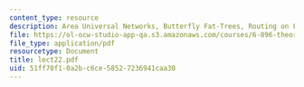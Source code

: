 ```yaml
---
content_type: resource
description: Area Universal Networks, Butterfly Fat-Trees, Routing on Fat Trees
file: https://ol-ocw-studio-app-qa.s3.amazonaws.com/courses/6-896-theory-of-parallel-hardware-sma-5511-spring-2004/51ff70f10a2bc6ce58527236941caa30_lect22.pdf
file_type: application/pdf
resourcetype: Document
title: lect22.pdf
uid: 51ff70f1-0a2b-c6ce-5852-7236941caa30
---
```

